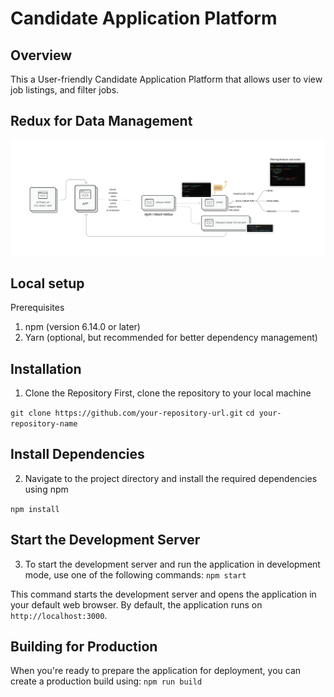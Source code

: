 # Candidate Application Platform
## Overview
This a User-friendly Candidate Application Platform that allows user to view job listings, and filter jobs.

## Redux for Data Management
![Redux](Reducerforfiltering.png)

## Local setup
Prerequisites
1) npm (version 6.14.0 or later)
2) Yarn (optional, but recommended for better dependency management)

## Installation
1) Clone the Repository
First, clone the repository to your local machine


`git clone https://github.com/your-repository-url.git`
`cd your-repository-name`


## Install Dependencies
2) Navigate to the project directory and install the required dependencies using npm

`npm install`

## Start the Development Server
3) To start the development server and run the application in development mode, use one of the following commands:
`npm start`

This command starts the development server and opens the application in your default web browser. By default, the application runs on `http://localhost:3000`.

## Building for Production
When you're ready to prepare the application for deployment, you can create a production build using:
`npm run build`

